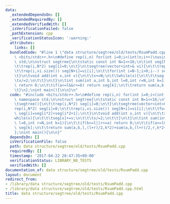```yaml
---
data:
  _extendedDependsOn: []
  _extendedRequiredBy: []
  _extendedVerifiedWith: []
  _isVerificationFailed: false
  _pathExtension: cpp
  _verificationStatusIcon: ':warning:'
  attributes:
    links: []
  bundledCode: "#line 1 \"data structure/segtree/old/tests/RsumPadd.cpp\"\n#include\
    \ <bits/stdc++.h>\n#define rep(i,n) for(int i=0;i<(int)n;i++)\nusing namespace\
    \ std;\n\nstruct segtree{\n\tstatic const int N=1<<16;\n\tint seg[N*2];\n\tsegtree(){\n\
    \t\trep(i,N*2) seg[i]=0;\n\t}\n\tsegtree(vector<int>& vi){\n\t\trep(i,N*2) seg[i]=0;\n\
    \t\trep(i,vi.size()) seg[N+i]=vi[i];\n\t\tfor(int i=N-1;i>0;i--) seg[i]=seg[i*2]+seg[i*2+1];\n\
    \t}\n\tvoid add(int x,int v){\n\t\tx+=N;\n\t\twhile(x){\n\t\t\tseg[x]+=v;\n\t\t\
    \tx/=2;\n\t\t}\n\t}\n\tint sum(int a,int b,int l=0,int r=N,int k=1){\n\t\tif(b<=l||r<=a)\
    \ return 0;\n\t\tif(a<=l&&r<=b) return seg[k];\n\t\treturn sum(a,b,l,(l+r)/2,k*2)+sum(a,b,(l+r)/2,r,k*2+1);\n\
    \t}\n};\nint main(){\n\n}\n"
  code: "#include <bits/stdc++.h>\n#define rep(i,n) for(int i=0;i<(int)n;i++)\nusing\
    \ namespace std;\n\nstruct segtree{\n\tstatic const int N=1<<16;\n\tint seg[N*2];\n\
    \tsegtree(){\n\t\trep(i,N*2) seg[i]=0;\n\t}\n\tsegtree(vector<int>& vi){\n\t\t\
    rep(i,N*2) seg[i]=0;\n\t\trep(i,vi.size()) seg[N+i]=vi[i];\n\t\tfor(int i=N-1;i>0;i--)\
    \ seg[i]=seg[i*2]+seg[i*2+1];\n\t}\n\tvoid add(int x,int v){\n\t\tx+=N;\n\t\t\
    while(x){\n\t\t\tseg[x]+=v;\n\t\t\tx/=2;\n\t\t}\n\t}\n\tint sum(int a,int b,int\
    \ l=0,int r=N,int k=1){\n\t\tif(b<=l||r<=a) return 0;\n\t\tif(a<=l&&r<=b) return\
    \ seg[k];\n\t\treturn sum(a,b,l,(l+r)/2,k*2)+sum(a,b,(l+r)/2,r,k*2+1);\n\t}\n\
    };\nint main(){\n\n}"
  dependsOn: []
  isVerificationFile: false
  path: data structure/segtree/old/tests/RsumPadd.cpp
  requiredBy: []
  timestamp: '2017-04-22 20:47:35+09:00'
  verificationStatus: LIBRARY_NO_TESTS
  verifiedWith: []
documentation_of: data structure/segtree/old/tests/RsumPadd.cpp
layout: document
redirect_from:
- /library/data structure/segtree/old/tests/RsumPadd.cpp
- /library/data structure/segtree/old/tests/RsumPadd.cpp.html
title: data structure/segtree/old/tests/RsumPadd.cpp
---
```

